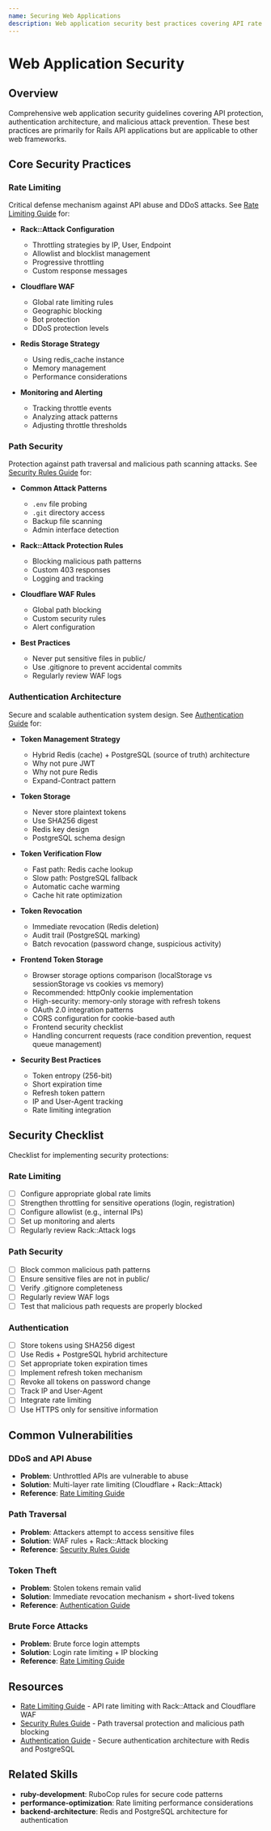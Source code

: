```yaml
---
name: Securing Web Applications
description: Web application security best practices covering API rate limiting, path traversal protection, and authentication architecture design. Use when implementing DDoS protection, securing sensitive paths, designing token management systems, or when user mentions Rack::Attack, Cloudflare WAF, authentication, rate limiting, token, Redis, PostgreSQL, security, API protection, or path traversal.
---
```


# Web Application Security

## Overview

Comprehensive web application security guidelines covering API protection, authentication architecture, and malicious attack prevention. These best practices are primarily for Rails API applications but are applicable to other web frameworks.

## Core Security Practices

### Rate Limiting

Critical defense mechanism against API abuse and DDoS attacks. See [Rate Limiting Guide](references/rate-limiting.md) for:

- **Rack::Attack Configuration**
  - Throttling strategies by IP, User, Endpoint
  - Allowlist and blocklist management
  - Progressive throttling
  - Custom response messages

- **Cloudflare WAF**
  - Global rate limiting rules
  - Geographic blocking
  - Bot protection
  - DDoS protection levels

- **Redis Storage Strategy**
  - Using redis_cache instance
  - Memory management
  - Performance considerations

- **Monitoring and Alerting**
  - Tracking throttle events
  - Analyzing attack patterns
  - Adjusting throttle thresholds

### Path Security

Protection against path traversal and malicious path scanning attacks. See [Security Rules Guide](references/security-rules.md) for:

- **Common Attack Patterns**
  - `.env` file probing
  - `.git` directory access
  - Backup file scanning
  - Admin interface detection

- **Rack::Attack Protection Rules**
  - Blocking malicious path patterns
  - Custom 403 responses
  - Logging and tracking

- **Cloudflare WAF Rules**
  - Global path blocking
  - Custom security rules
  - Alert configuration

- **Best Practices**
  - Never put sensitive files in public/
  - Use .gitignore to prevent accidental commits
  - Regularly review WAF logs

### Authentication Architecture

Secure and scalable authentication system design. See [Authentication Guide](references/authentication.md) for:

- **Token Management Strategy**
  - Hybrid Redis (cache) + PostgreSQL (source of truth) architecture
  - Why not pure JWT
  - Why not pure Redis
  - Expand-Contract pattern

- **Token Storage**
  - Never store plaintext tokens
  - Use SHA256 digest
  - Redis key design
  - PostgreSQL schema design

- **Token Verification Flow**
  - Fast path: Redis cache lookup
  - Slow path: PostgreSQL fallback
  - Automatic cache warming
  - Cache hit rate optimization

- **Token Revocation**
  - Immediate revocation (Redis deletion)
  - Audit trail (PostgreSQL marking)
  - Batch revocation (password change, suspicious activity)

- **Frontend Token Storage**
  - Browser storage options comparison (localStorage vs sessionStorage vs cookies vs memory)
  - Recommended: httpOnly cookie implementation
  - High-security: memory-only storage with refresh tokens
  - OAuth 2.0 integration patterns
  - CORS configuration for cookie-based auth
  - Frontend security checklist
  - Handling concurrent requests (race condition prevention, request queue management)

- **Security Best Practices**
  - Token entropy (256-bit)
  - Short expiration time
  - Refresh token pattern
  - IP and User-Agent tracking
  - Rate limiting integration

## Security Checklist

Checklist for implementing security protections:

### Rate Limiting
- [ ] Configure appropriate global rate limits
- [ ] Strengthen throttling for sensitive operations (login, registration)
- [ ] Configure allowlist (e.g., internal IPs)
- [ ] Set up monitoring and alerts
- [ ] Regularly review Rack::Attack logs

### Path Security
- [ ] Block common malicious path patterns
- [ ] Ensure sensitive files are not in public/
- [ ] Verify .gitignore completeness
- [ ] Regularly review WAF logs
- [ ] Test that malicious path requests are properly blocked

### Authentication
- [ ] Store tokens using SHA256 digest
- [ ] Use Redis + PostgreSQL hybrid architecture
- [ ] Set appropriate token expiration times
- [ ] Implement refresh token mechanism
- [ ] Revoke all tokens on password change
- [ ] Track IP and User-Agent
- [ ] Integrate rate limiting
- [ ] Use HTTPS only for sensitive information

## Common Vulnerabilities

### DDoS and API Abuse
- **Problem**: Unthrottled APIs are vulnerable to abuse
- **Solution**: Multi-layer rate limiting (Cloudflare + Rack::Attack)
- **Reference**: [Rate Limiting Guide](references/rate-limiting.md)

### Path Traversal
- **Problem**: Attackers attempt to access sensitive files
- **Solution**: WAF rules + Rack::Attack blocking
- **Reference**: [Security Rules Guide](references/security-rules.md)

### Token Theft
- **Problem**: Stolen tokens remain valid
- **Solution**: Immediate revocation mechanism + short-lived tokens
- **Reference**: [Authentication Guide](references/authentication.md)

### Brute Force Attacks
- **Problem**: Brute force login attempts
- **Solution**: Login rate limiting + IP blocking
- **Reference**: [Rate Limiting Guide](references/rate-limiting.md)

## Resources

- [Rate Limiting Guide](references/rate-limiting.md) - API rate limiting with Rack::Attack and Cloudflare WAF
- [Security Rules Guide](references/security-rules.md) - Path traversal protection and malicious path blocking
- [Authentication Guide](references/authentication.md) - Secure authentication architecture with Redis and PostgreSQL

## Related Skills

- **ruby-development**: RuboCop rules for secure code patterns
- **performance-optimization**: Rate limiting performance considerations
- **backend-architecture**: Redis and PostgreSQL architecture for authentication

